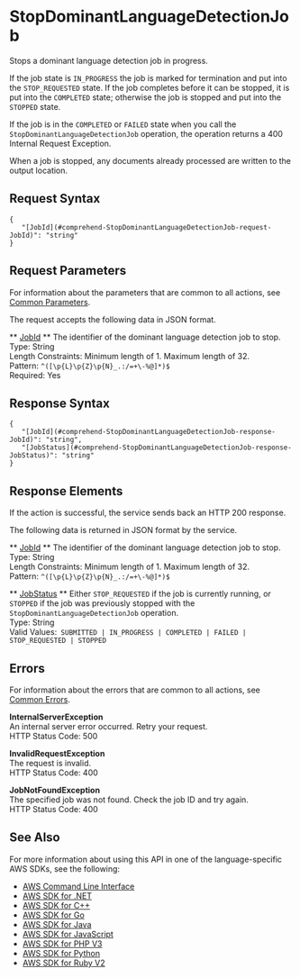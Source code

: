 # StopDominantLanguageDetectionJob<a name="API_StopDominantLanguageDetectionJob"></a>

Stops a dominant language detection job in progress\.

If the job state is `IN_PROGRESS` the job is marked for termination and put into the `STOP_REQUESTED` state\. If the job completes before it can be stopped, it is put into the `COMPLETED` state; otherwise the job is stopped and put into the `STOPPED` state\.

If the job is in the `COMPLETED` or `FAILED` state when you call the `StopDominantLanguageDetectionJob` operation, the operation returns a 400 Internal Request Exception\. 

When a job is stopped, any documents already processed are written to the output location\.

## Request Syntax<a name="API_StopDominantLanguageDetectionJob_RequestSyntax"></a>

```
{
   "[JobId](#comprehend-StopDominantLanguageDetectionJob-request-JobId)": "string"
}
```

## Request Parameters<a name="API_StopDominantLanguageDetectionJob_RequestParameters"></a>

For information about the parameters that are common to all actions, see [Common Parameters](CommonParameters.md)\.

The request accepts the following data in JSON format\.

 ** [JobId](#API_StopDominantLanguageDetectionJob_RequestSyntax) **   <a name="comprehend-StopDominantLanguageDetectionJob-request-JobId"></a>
The identifier of the dominant language detection job to stop\.  
Type: String  
Length Constraints: Minimum length of 1\. Maximum length of 32\.  
Pattern: `^([\p{L}\p{Z}\p{N}_.:/=+\-%@]*)$`   
Required: Yes

## Response Syntax<a name="API_StopDominantLanguageDetectionJob_ResponseSyntax"></a>

```
{
   "[JobId](#comprehend-StopDominantLanguageDetectionJob-response-JobId)": "string",
   "[JobStatus](#comprehend-StopDominantLanguageDetectionJob-response-JobStatus)": "string"
}
```

## Response Elements<a name="API_StopDominantLanguageDetectionJob_ResponseElements"></a>

If the action is successful, the service sends back an HTTP 200 response\.

The following data is returned in JSON format by the service\.

 ** [JobId](#API_StopDominantLanguageDetectionJob_ResponseSyntax) **   <a name="comprehend-StopDominantLanguageDetectionJob-response-JobId"></a>
The identifier of the dominant language detection job to stop\.  
Type: String  
Length Constraints: Minimum length of 1\. Maximum length of 32\.  
Pattern: `^([\p{L}\p{Z}\p{N}_.:/=+\-%@]*)$` 

 ** [JobStatus](#API_StopDominantLanguageDetectionJob_ResponseSyntax) **   <a name="comprehend-StopDominantLanguageDetectionJob-response-JobStatus"></a>
Either `STOP_REQUESTED` if the job is currently running, or `STOPPED` if the job was previously stopped with the `StopDominantLanguageDetectionJob` operation\.  
Type: String  
Valid Values:` SUBMITTED | IN_PROGRESS | COMPLETED | FAILED | STOP_REQUESTED | STOPPED` 

## Errors<a name="API_StopDominantLanguageDetectionJob_Errors"></a>

For information about the errors that are common to all actions, see [Common Errors](CommonErrors.md)\.

 **InternalServerException**   
An internal server error occurred\. Retry your request\.  
HTTP Status Code: 500

 **InvalidRequestException**   
The request is invalid\.  
HTTP Status Code: 400

 **JobNotFoundException**   
The specified job was not found\. Check the job ID and try again\.  
HTTP Status Code: 400

## See Also<a name="API_StopDominantLanguageDetectionJob_SeeAlso"></a>

For more information about using this API in one of the language\-specific AWS SDKs, see the following:
+  [AWS Command Line Interface](https://docs.aws.amazon.com/goto/aws-cli/comprehend-2017-11-27/StopDominantLanguageDetectionJob) 
+  [AWS SDK for \.NET](https://docs.aws.amazon.com/goto/DotNetSDKV3/comprehend-2017-11-27/StopDominantLanguageDetectionJob) 
+  [AWS SDK for C\+\+](https://docs.aws.amazon.com/goto/SdkForCpp/comprehend-2017-11-27/StopDominantLanguageDetectionJob) 
+  [AWS SDK for Go](https://docs.aws.amazon.com/goto/SdkForGoV1/comprehend-2017-11-27/StopDominantLanguageDetectionJob) 
+  [AWS SDK for Java](https://docs.aws.amazon.com/goto/SdkForJava/comprehend-2017-11-27/StopDominantLanguageDetectionJob) 
+  [AWS SDK for JavaScript](https://docs.aws.amazon.com/goto/AWSJavaScriptSDK/comprehend-2017-11-27/StopDominantLanguageDetectionJob) 
+  [AWS SDK for PHP V3](https://docs.aws.amazon.com/goto/SdkForPHPV3/comprehend-2017-11-27/StopDominantLanguageDetectionJob) 
+  [AWS SDK for Python](https://docs.aws.amazon.com/goto/boto3/comprehend-2017-11-27/StopDominantLanguageDetectionJob) 
+  [AWS SDK for Ruby V2](https://docs.aws.amazon.com/goto/SdkForRubyV2/comprehend-2017-11-27/StopDominantLanguageDetectionJob) 